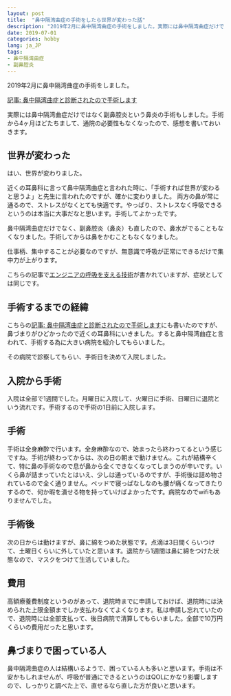 ```yaml
---
layout: post
title:  "鼻中隔湾曲症の手術をしたら世界が変わった話"
description: "2019年2月に鼻中隔湾曲症の手術をしました。実際には鼻中隔湾曲症だけではなく副鼻腔炎という鼻炎の手術もしました。手術から4ヶ月ほどたちまして、通院の必要性もなくなったので、感想を書いておいきます。"
date: 2019-07-01
categories: hobby
lang: ja_JP
tags:
- 鼻中隔湾曲症
- 副鼻腔炎
---
```


2019年2月に鼻中隔湾曲症の手術をしました。

[記事: 鼻中隔湾曲症と診断されたので手術します](https://masamichiueta.github.io/hobby/2019/01/15/deflected-septum.html)

実際には鼻中隔湾曲症だけではなく副鼻腔炎という鼻炎の手術もしました。手術から4ヶ月ほどたちまして、通院の必要性もなくなったので、感想を書いておいきます。

## 世界が変わった

はい、世界が変わりました。

近くの耳鼻科に言って鼻中隔湾曲症と言われた時に、「手術すれば世界が変わると思うよ」と先生に言われたのですが、確かに変わりました。
両方の鼻が常に通るので、ストレスがなくとても快適です。やっぱり、ストレスなく呼吸できるというのは本当に大事だなと思います。手術してよかったです。

鼻中隔湾曲症だけでなく、副鼻腔炎（鼻炎）も直したので、鼻水がでることもなくなりました。手術してからは鼻をかむこともなくなりました。

仕事柄、集中することが必要なのですが、無意識で呼吸が正常にできるだけで集中力が上がります。

こちらの記事で[エンジニアの呼吸を支える技術](https://devpixiv.hatenablog.com/entry/2014/12/24/180000)が書かれていますが、症状としては同じです。

## 手術するまでの経緯

こちらの[記事: 鼻中隔湾曲症と診断されたので手術します](https://masamichiueta.github.io/hobby/2019/01/15/deflected-septum.html)にも書いたのですが、鼻づまりがひどかったので近くの耳鼻科にいきました。すると鼻中隔湾曲症と言われて、手術する為に大きい病院を紹介してもらいました。

その病院で診察してもらい、手術日を決めて入院しました。

## 入院から手術

入院は全部で1週間でした。月曜日に入院して、火曜日に手術、日曜日に退院という流れです。手術するので手術の1日前に入院します。

## 手術

手術は全身麻酔で行います。全身麻酔なので、始まったら終わってるという感じですね。手術が終わってからは、次の日の朝まで動けません。これが結構辛くて、特に鼻の手術なので息が鼻から全くできなくなってしまうのが辛いです。いくら鼻が詰まっていたとはいえ、少しは通っているのですが、手術後は詰め物されているので全く通りません。ベッドで寝っぱなしなのも腰が痛くなってきたりするので、何か暇を潰せる物を持っていけばよかったです。病院なのでwifiもありませんでした。

## 手術後

次の日からは動けますが、鼻に綿をつめた状態です。点滴は3日間くらいつけて、土曜日くらいに外していたと思います。退院から1週間は鼻に綿をつけた状態なので、マスクをつけて生活していました。

## 費用

高額療養費制度というのがあって、退院時までに申請しておけば、退院時には決められた上限金額までしか支払わなくてよくなります。私は申請し忘れていたので、退院時には全部支払って、後日病院で清算してもらいました。全部で10万円くらいの費用だったと思います。

## 鼻づまりで困っている人

鼻中隔湾曲症の人は結構いるようで、困っている人も多いと思います。手術は不安かもしれませんが、呼吸が普通にできるというのはQOLにかなり影響しますので、しっかりと調べた上で、直せるなら直した方が良いと思います。